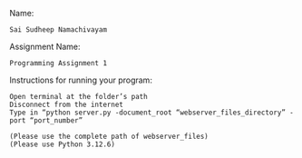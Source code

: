 Name:

	Sai Sudheep Namachivayam

Assignment Name:

	Programming Assignment 1

Instructions for running your program:

	Open terminal at the folder’s path
	Disconnect from the internet
	Type in “python server.py -document_root “webserver_files_directory” -port “port_number”

	(Please use the complete path of webserver_files)
	(Please use Python 3.12.6)
